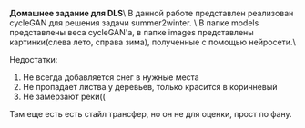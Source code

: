 **Домашнее задание для DLS**\\
В данной работе представлен реализован cycleGAN для решения задачи summer2winter. \\
В папке models представлены веса cycleGAN'a, в папке images представлены картинки(слева лето, справа зима), полученные с помощью нейросети.\\ 

Недостатки:
  1) Не всегда добавляется снег в нужные места
  2) Не пропадает листва у деревьев, только красится в коричневый
  3) Не замерзают реки((
  
  
Там еще есть есть стайл трансфер, но он не для оценки, прост по фану.
